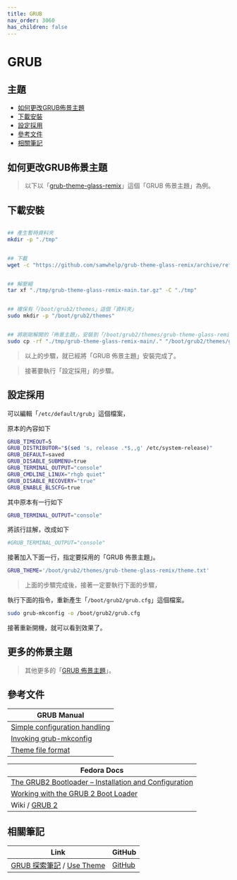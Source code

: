 ```yaml
---
title: GRUB
nav_order: 3060
has_children: false
---
```



# GRUB


## 主題

* [如何更改GRUB佈景主題](#如何更改grub佈景主題)
* [下載安裝](#下載安裝)
* [設定採用](#設定採用)
* [參考文件](#參考文件)
* [相關筆記](#相關筆記)




## 如何更改GRUB佈景主題

> 以下以「[grub-theme-glass-remix](https://samwhelp.github.io/grub-theme-glass-remix/)」這個「GRUB 佈景主題」為例。




## 下載安裝

``` sh

## 產生暫時資料夾
mkdir -p "./tmp"


## 下載
wget -c "https://github.com/samwhelp/grub-theme-glass-remix/archive/refs/heads/main.tar.gz" -O "./tmp/grub-theme-glass-remix-main.tar.gz"


## 解壓縮
tar xf "./tmp/grub-theme-glass-remix-main.tar.gz" -C "./tmp"


## 確保有「/boot/grub2/themes」這個「資料夾」
sudo mkdir -p "/boot/grub2/themes"


## 將剛剛解開的「佈景主題」，安裝到「/boot/grub2/themes/grub-theme-glass-remix」這個路徑。
sudo cp -rf "./tmp/grub-theme-glass-remix-main/." "/boot/grub2/themes/grub-theme-glass-remix"

```

> 以上的步驟，就已經將「GRUB 佈景主題」安裝完成了。

> 接著要執行「設定採用」的步驟。




## 設定採用

可以編輯「`/etc/default/grub`」這個檔案，

原本的內容如下

``` sh
GRUB_TIMEOUT=5
GRUB_DISTRIBUTOR="$(sed 's, release .*$,,g' /etc/system-release)"
GRUB_DEFAULT=saved
GRUB_DISABLE_SUBMENU=true
GRUB_TERMINAL_OUTPUT="console"
GRUB_CMDLINE_LINUX="rhgb quiet"
GRUB_DISABLE_RECOVERY="true"
GRUB_ENABLE_BLSCFG=true
```

其中原本有一行如下

``` sh
GRUB_TERMINAL_OUTPUT="console"
```

將該行註解，改成如下

``` sh
#GRUB_TERMINAL_OUTPUT="console"
```

接著加入下面一行，指定要採用的「GRUB 佈景主題」。

``` sh
GRUB_THEME='/boot/grub2/themes/grub-theme-glass-remix/theme.txt'
```


> 上面的步驟完成後，接著一定要執行下面的步驟，

執行下面的指令，重新產生「`/boot/grub2/grub.cfg`」這個檔案。

``` sh
sudo grub-mkconfig -o /boot/grub2/grub.cfg
```

接著重新開機，就可以看到效果了。




## 更多的佈景主題

> 其他更多的「[GRUB 佈景主題](https://samwhelp.github.io/note-about-grub/read/theme.html)」。




## 參考文件

| GRUB Manual |
| ----------- |
| [Simple configuration handling](https://www.gnu.org/software/grub/manual/grub/html_node/Simple-configuration.html) |
| [Invoking grub-mkconfig](https://www.gnu.org/software/grub/manual/grub/html_node/Invoking-grub_002dmkconfig.html#Invoking-grub_002dmkconfig) |
| [Theme file format](https://www.gnu.org/software/grub/manual/grub/html_node/Theme-file-format.html) |

| Fedora Docs |
| ----------- |
| [The GRUB2 Bootloader – Installation and Configuration](https://docs.fedoraproject.org/en-US/quick-docs/grub2-bootloader/) |
| [Working with the GRUB 2 Boot Loader](https://docs.fedoraproject.org/en-US/fedora/latest/system-administrators-guide/kernel-module-driver-configuration/Working_with_the_GRUB_2_Boot_Loader/) |
| Wiki / [GRUB 2](https://fedoraproject.org/wiki/GRUB_2) |




## 相關筆記

| Link | GitHub |
| ---- | ------ |
| [GRUB 探索筆記](https://samwhelp.github.io/note-about-grub/) / [Use Theme](https://samwhelp.github.io/note-about-grub/read/howto/use_theme.html) | [GitHub](https://github.com/samwhelp/note-about-grub) |
